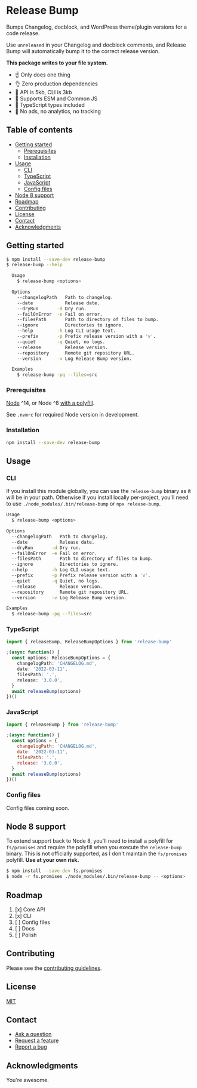# Release Bump

Bumps Changelog, docblock, and WordPress theme/plugin versions for a code release.

Use `unreleased` in your Changelog and docblock comments, and Release Bump will automatically bump it to the correct release version.

**This package writes to your file system.**

- ☝️ Only does one thing
- 👌 Zero production dependencies
- 🤏 API is 5kb, CLI is 3kb
- 🤙 Supports ESM and Common JS
- 🤘 TypeScript types included
- 🙌 No ads, no analytics, no tracking

## Table of contents

- [Getting started](#getting-started)
  - [Prerequisites](#prerequisites)
  - [Installation](#installation)
- [Usage](#usage)
  - [CLI](#cli)
  - [TypeScript](#typescript)
  - [JavaScript](#javascript)
  - [Config files](#config-files)
- [Node 8 support](#node-8-support)
- [Roadmap](#roadmap)
- [Contributing](#contributing)
- [License](#license)
- [Contact](#contact)
- [Acknowledgments](#acknowledgments)

## Getting started

```bash
$ npm install --save-dev release-bump
$ release-bump --help

  Usage
    $ release-bump <options>

  Options
    --changelogPath   Path to changelog.
    --date            Release date.
    --dryRun       -d Dry run.
    --failOnError  -e Fail on error.
    --filesPath       Path to directory of files to bump.
    --ignore          Directories to ignore.
    --help         -h Log CLI usage text.
    --prefix       -p Prefix release version with a 'v'.
    --quiet        -q Quiet, no logs.
    --release         Release version.
    --repository      Remote git repository URL.
    --version      -v Log Release Bump version.

  Examples
    $ release-bump -pq --files=src
```

### Prerequisites

[Node](https://nodejs.org/en/download/package-manager/) ^14, or Node ^8 [with a polyfill](#node-8-support).

See `.nvmrc` for required Node version in development.

### Installation

```bash
npm install --save-dev release-bump
```

## Usage

### CLI

If you install this module globally, you can use the `release-bump` binary as it will be in your path. Otherwise if you install locally per-project, you'll need to use `./node_modules/.bin/release-bump` or `npx release-bump`.

```bash
Usage
  $ release-bump <options>

Options
  --changelogPath   Path to changelog.
  --date            Release date.
  --dryRun       -d Dry run.
  --failOnError  -e Fail on error.
  --filesPath       Path to directory of files to bump.
  --ignore          Directories to ignore.
  --help         -h Log CLI usage text.
  --prefix       -p Prefix release version with a 'v'.
  --quiet        -q Quiet, no logs.
  --release         Release version.
  --repository      Remote git repository URL.
  --version      -v Log Release Bump version.

Examples
  $ release-bump -pq --files=src

```

### TypeScript

```typescript
import { releaseBump, ReleaseBumpOptions } from 'release-bump'

;(async function() {
  const options: ReleaseBumpOptions = {
    changelogPath: 'CHANGELOG.md',
    date: '2022-03-11',
    filesPath: '.',
    release: '3.0.0',
  }
  await releaseBump(options)
})()

```

### JavaScript

```javascript
import { releaseBump } from 'release-bump'

;(async function() {
  const options = {
    changelogPath: 'CHANGELOG.md',
    date: '2022-03-11',
    filesPath: '.',
    release: '3.0.0',
  }
  await releaseBump(options)
})()

```

### Config files

Config files coming soon.

## Node 8 support

To extend support back to Node 8, you'll need to install a polyfill for `fs/promises` and require the polyfill when you execute the `release-bump` binary. This is not officially supported, as I don't maintain the `fs/promises` polyfill. **Use at your own risk.**

```bash
$ npm install --save-dev fs.promises
$ node -r fs.promises ./node_modules/.bin/release-bump -- <options>
```

## Roadmap

1. [x] Core API
2. [x] CLI
3. [ ] Config files
4. [ ] Docs
5. [ ] Polish

## Contributing

Please see the [contributing guidelines](CONTRIBUTING.md).

## License

[MIT](LICENSE)

## Contact

- [Ask a question](https://github.com/paulshryock/release-bump/discussions/new)
- [Request a feature](https://github.com/paulshryock/release-bump/issues/new?assignees=&labels=&template=feature_request.md&title=)
- [Report a bug](https://github.com/paulshryock/release-bump/issues/new?assignees=&labels=&template=bug_report.md&title=)

## Acknowledgments

You're awesome.